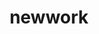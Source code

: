 ---
layout: case-study
order: 1
logo: /images/work/new-logo.png
title: newwork
org: New select work
role: Senior & Staff Product Designer
tenure: 2020–2022
description: The past two years have been a mix of joining two seed-stage startups as a founding designer—QA Wolf & The.com; and independent contractingw with companies such as OpenTable, Handshake, Slice, and other fast-growing, larger startups. I've collected work that I’m proud of from these opportunities as Figma decks. Hit ‘right-arrow’ and you should be okay.
---